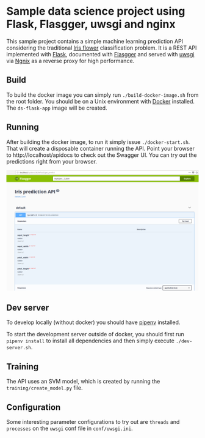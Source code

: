 Sample data science project using Flask, Flasgger, uwsgi and nginx
==================================================================

This sample project contains a simple machine learning prediction API considering the traditional [Iris flower](https://en.wikipedia.org/wiki/Iris_flower_data_set) classification problem. It is a REST API implemented with [Flask](http://flask.pocoo.org/), documented with [Flasgger](https://github.com/rochacbruno/flasgger) and served with [uwsgi](https://uwsgi-docs.readthedocs.io/en/latest/) via [Ngnix](https://www.nginx.com/) as a reverse proxy for high performance.

Build
-----

To build the docker image you can simply run `./build-docker-image.sh` from the root folder. You should be on a Unix environment with [Docker](https://www.docker.com/) installed. The `ds-flask-app` image will be created.


Running
-------

After building the docker image, to run it simply issue `./docker-start.sh`. That will create a disposable container running the API. Point your browser to http://localhost/apidocs to check out the Swagger UI. You can try out the predictions right from your browser.

![Screenshot](screenshot.png)

Dev server
----------

To develop locally (without docker) you should have [pipenv](https://docs.pipenv.org/) installed.

To start the development server outside of docker, you should first run `pipenv install` to install all dependencies and then simply execute `./dev-server.sh`.

Training
--------

The API uses an SVM model, which is created by running the `training/create_model.py` file.

Configuration
-------------

Some interesting parameter configurations to try out are `threads` and `processes` on the `uwsgi` conf file in `conf/uwsgi.ini`.